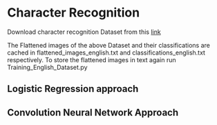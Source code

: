 # Character Recognition
Download character recognition Dataset from this [link](http://www.ee.surrey.ac.uk/CVSSP/demos/chars74k/EnglishHnd.tgz)

The Flattened images of the above Dataset and their classifications are cached in flattened_images_english.txt and classifications_english.txt respectively. To store the flattened images in text again run Training_English_Dataset.py 

## Logistic Regression approach

## Convolution Neural Network Approach
